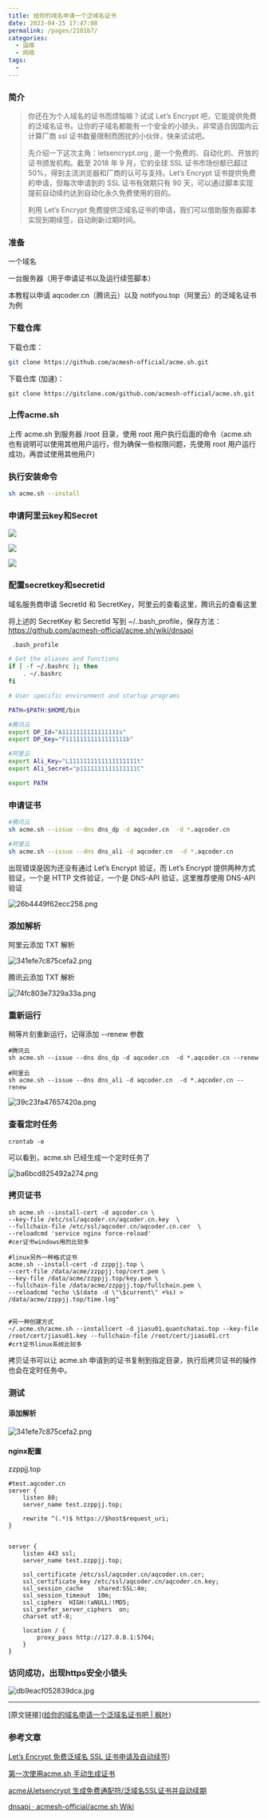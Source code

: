 ```yaml
---
title: 给你的域名申请一个泛域名证书
date: 2023-04-25 17:47:08
permalink: /pages/2101b7/
categories:
  - 运维
  - 网络
tags:
  - 
---
```


### 简介

> 你还在为个人域名的证书而烦恼嘛？试试 Let’s Encrypt 吧，它能提供免费的泛域名证书，让你的子域名都能有一个安全的小锁头，非常适合因国内云计算厂商 ssl 证书数量限制而困扰的小伙伴，快来试试吧。
> 
> 先介绍一下这次主角：letsencrypt.org , 是一个免费的、自动化的、开放的证书颁发机构。截至 2018 年 9 月，它的全球 SSL 证书市场份额已超过 50%，得到主流浏览器和厂商的认可与支持。Let’s Encrypt 证书提供免费的申请，但每次申请到的 SSL 证书有效期只有 90 天，可以通过脚本实现提前自动续约达到自动化永久免费使用的目的。
> 
> 利用 Let’s Encrypt 免费提供泛域名证书的申请，我们可以借助服务器脚本实现到期续签，自动刷新过期时间。

### 准备

一个域名

一台服务器（用于申请证书以及运行续签脚本）

本教程以申请 aqcoder.cn（腾讯云）以及 notifyou.top（阿里云）的泛域名证书为例

### 下载仓库

下载仓库：

```sh
git clone https://github.com/acmesh-official/acme.sh.git 
```

下载仓库 (加速)：

```shell
git clone https://gitclone.com/github.com/acmesh-official/acme.sh.git 
```

### 上传acme.sh

上传 acme.sh 到服务器 /root 目录，使用 root 用户执行后面的命令（acme.sh 也有说明可以使用其他用户运行，但为确保一些权限问题，先使用 root 用户运行成功，再尝试使用其他用户）

### 执行安装命令

```sh
sh acme.sh --install
```

### 申请阿里云key和Secret

![](http://pic.zzppjj.top/LightPicture/2024/04/c26a0091b1d285ea.png)

![](http://pic.zzppjj.top/LightPicture/2024/04/9c63827222b6e5db.png)

![](http://pic.zzppjj.top/LightPicture/2024/04/bd83dd600f5f0501.png)

### 配置secretkey和secretid

域名服务商申请 SecretId 和 SecretKey，阿里云的查看这里，腾讯云的查看这里

将上述的 SecretKey 和 SecretId 写到 ~/..bash_profile，保存方法：https://github.com/acmesh-official/acme.sh/wiki/dnsapi

```sh
 .bash_profile

# Get the aliases and functions
if [ -f ~/.bashrc ]; then
    . ~/.bashrc
fi

# User specific environment and startup programs

PATH=$PATH:$HOME/bin

#腾讯云
export DP_Id="A1111111111111111s"
export DP_Key="F11111111111111111b"

#阿里云
export Ali_Key="L1111111111111111111t"
export Ali_Secret="p1111111111111111C"

export PATH
```

### 申请证书

```sh
#腾讯云
sh acme.sh --issue --dns dns_dp -d aqcoder.cn  -d *.aqcoder.cn

#阿里云
sh acme.sh --issue --dns dns_ali -d aqcoder.cn  -d *.aqcoder.cn
```

出现错误是因为还没有通过 Let’s Encrypt 验证，而 Let’s Encrypt 提供两种方式验证，一个是 HTTP 文件验证，一个是 DNS-API 验证，这里推荐使用 DNS-API 验证

![26b4449f62ecc258.png](http://pic.zzppjj.top/LightPicture/2023/04/26b4449f62ecc258.png)

### 添加解析

阿里云添加 TXT 解析

![341efe7c875cefa2.png](http://pic.zzppjj.top/LightPicture/2023/04/341efe7c875cefa2.png)

腾讯云添加 TXT 解析

![74fc803e7329a33a.png](http://pic.zzppjj.top/LightPicture/2023/04/74fc803e7329a33a.png)

### 重新运行

稍等片刻重新运行，记得添加 --renew 参数

```shell
#腾讯云
sh acme.sh --issue --dns dns_dp -d aqcoder.cn  -d *.aqcoder.cn --renew

#阿里云
sh acme.sh --issue --dns dns_ali -d aqcoder.cn  -d *.aqcoder.cn --renew
```

![39c23fa47657420a.png](http://pic.zzppjj.top/LightPicture/2023/04/39c23fa47657420a.png)

### 查看定时任务

```shell
crontab -e
```

可以看到，acme.sh 已经生成一个定时任务了

![ba6bcd825492a274.png](http://pic.zzppjj.top/LightPicture/2023/04/ba6bcd825492a274.png)

### 拷贝证书

```shell
sh acme.sh --install-cert -d aqcoder.cn \ 
--key-file /etc/ssl/aqcoder.cn/aqcoder.cn.key  \
--fullchain-file /etc/ssl/aqcoder.cn/aqcoder.cn.cer  \
--reloadcmd 'service nginx force-reload'
#cer证书windows用的比较多

#linux另外一种格式证书
acme.sh --install-cert -d zzppjj.top \
--cert-file /data/acme/zzppjj.top/cert.pem \
--key-file /data/acme/zzppjj.top/key.pem \
--fullchain-file /data/acme/zzppjj.top/fullchain.pem \
--reloadcmd "echo \$(date -d \"\$current\" +%s) > /data/acme/zzppjj.top/time.log"


#另一种创建方式
~/.acme.sh/acme.sh --installcert -d jiasu01.quantchatai.top --key-file /root/cert/jiasu01.key --fullchain-file /root/cert/jiasu01.crt
#crt证书linux系统比较多
```

拷贝证书可以让 acme.sh 申请到的证书复制到指定目录，执行后拷贝证书的操作也会在定时任务中。

### 测试

#### 添加解析

![341efe7c875cefa2.png](http://pic.zzppjj.top/LightPicture/2023/04/341efe7c875cefa2.png)

#### nginx配置

zzppjj.top

```shell
#test.aqcoder.cn
server {
    listen 80;
    server_name test.zzppjj.top;

    rewrite ^(.*)$ https://$host$request_uri;
}


server {
    listen 443 ssl;
    server_name test.zzppjj.top;

    ssl_certificate /etc/ssl/aqcoder.cn/aqcoder.cn.cer;
    ssl_certificate_key /etc/ssl/aqcoder.cn/aqcoder.cn.key;
    ssl_session_cache    shared:SSL:4m;
    ssl_session_timeout  10m;
    ssl_ciphers  HIGH:!aNULL:!MD5;
    ssl_prefer_server_ciphers  on;
    charset utf-8;

    location / {
        proxy_pass http://127.0.0.1:5704;
    }
}
```

### 访问成功，出现https安全小锁头

![db9eacf052839dca.jpg](http://pic.zzppjj.top/LightPicture/2023/04/db9eacf052839dca.jpg)

---

[原文链接]([给你的域名申请一个泛域名证书吧 | 枫叶](https://blog.aqcoder.cn/posts/84609bb0/#%E7%BB%93%E8%AF%AD))

### 参考文章

[Let’s Encrypt 免费泛域名 SSL 证书申请及自动续签](https://juejin.cn/post/7136001093720342542))

[第一次使用acme.sh 手动生成证书](https://blog.csdn.net/qq_33317586/article/details/84842398)

[acme从letsencrypt 生成免费通配符/泛域名SSL证书并自动续期](https://cloud.tencent.com/developer/article/1736866)

[dnsapi · acmesh-official/acme.sh Wiki](https://github.com/acmesh-official/acme.sh/wiki/dnsapi)
